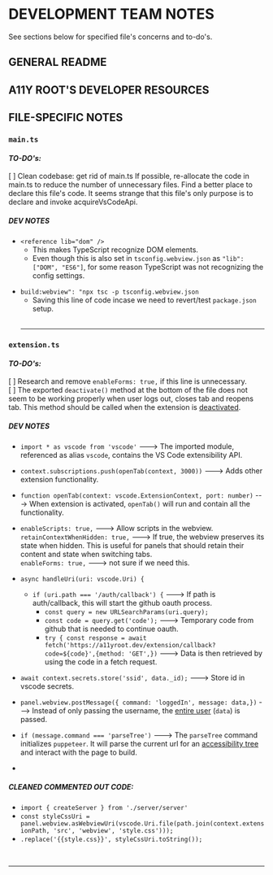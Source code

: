 # **DEVELOPMENT TEAM NOTES**

See sections below for specified file's concerns and to-do's.

## **GENERAL README**

## **A11Y ROOT'S DEVELOPER RESOURCES**

## **FILE-SPECIFIC NOTES**

### **`main.ts`**

#### **_TO-DO's:_**

[ ] Clean codebase: get rid of main.ts
If possible, re-allocate the code in main.ts to reduce the number of unnecessary files.
Find a better place to declare this file's code. It seems strange that this file's only purpose is to declare and invoke acquireVsCodeApi.

##### **_DEV NOTES_**

- `<reference lib="dom" />`
  - This makes TypeScript recognize DOM elements.
  - Even though this is also set in `tsconfig.webview.json` as `"lib": ["DOM", "ES6"]`, for some reason TypeScript was not recognizing the config settings.

* `build:webview": "npx tsc -p tsconfig.webview.json`
  - Saving this line of code incase we need to revert/test `package.json` setup.
  <br/>
  <hr/>

### **`extension.ts`**

#### **_TO-DO's:_**

[ ] Research and remove `enableForms: true,` if this line is unnecessary.
<br/>
[ ] The exported `deactivate()` method at the bottom of the file does not seem to be working properly when user logs out, closes tab and reopens tab. This method should be called when the extension is <ins>deactivated</ins>.

##### **_DEV NOTES_**

- `import * as vscode from 'vscode'` ---> The imported module, referenced as alias `vscode`, contains the VS Code extensibility API.

- `context.subscriptions.push(openTab(context, 3000))` ---> Adds other extension functionality.

- `function openTab(context: vscode.ExtensionContext, port: number)` ---> When extension is activated, `openTab()` will run and contain all the functionality.

- `enableScripts: true,` ---> Allow scripts in the webview.
  <br/>
  `retainContextWhenHidden: true,` ---> If true, the webview preserves its state when hidden. This is useful for panels that should retain their content and state when switching tabs.
  <br/>
  `enableForms: true,` ---> not sure if we need this.

- `async handleUri(uri: vscode.Uri) {`

  - `if (uri.path === '/auth/callback') {` ---> If path is auth/callback, this will start the github oauth process.
    - `const query = new URLSearchParams(uri.query);`
    - `const code = query.get('code');` ---> Temporary code from github that is needed to continue oauth.
    - `try { const response = await fetch('https://a11yroot.dev/extension/callback?code=${code}',{method: 'GET',})` ---> Data is then retrieved by using the code in a fetch request.

- `await context.secrets.store('ssid', data._id);` ---> Store id in vscode secrets.

- `panel.webview.postMessage({ command: 'loggedIn', message: data,})` ---> Instead of only passing the username, the <ins>entire user</ins> (`data`) is passed.

- `if (message.command === 'parseTree')` ---> The `parseTree` command initializes `puppeteer`. It will parse the current url for an <ins>accessibility tree</ins> and interact with the page to build.

-

##### **_CLEANED COMMENTED OUT CODE:_**

- `import { createServer } from './server/server'`
- `const styleCssUri = panel.webview.asWebviewUri(vscode.Uri.file(path.join(context.extensionPath, 'src', 'webview', 'style.css')));`
- `.replace('{{style.css}}', styleCssUri.toString());`

<br/>
  <hr/>
